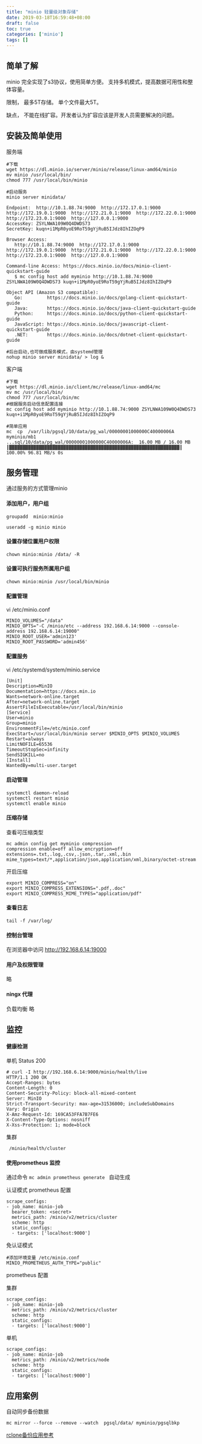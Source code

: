 ```yaml
---
title: "minio 轻量级对象存储"
date: 2019-03-18T16:59:48+08:00
draft: false
toc: true 
categories: ['minio']
tags: []
---
```


## 简单了解

minio 完全实现了s3协议，使用简单方便。 支持多机模式，提高数据可用性和整体容量。

限制， 最多5T存储。 单个文件最大5T。 

缺点， 不能在线扩容。开发者认为扩容应该是开发人员需要解决的问题。


## 安装及简单使用

服务端
```
#下载
wget https://dl.minio.io/server/minio/release/linux-amd64/minio
mv minio /usr/local/bin/
chmod 777 /usr/local/bin/minio 

#启动服务
minio server minidata/

Endpoint:  http://10.1.88.74:9000  http://172.17.0.1:9000  http://172.19.0.1:9000  http://172.21.0.1:9000  http://172.22.0.1:9000  http://172.23.0.1:9000  http://127.0.0.1:9000      
AccessKey: ZSYLNWA109W0Q4DWDS73 
SecretKey: kuqn+i1MpR0yoE9RoT59gYjRuB5IJdz8IhIZOqP9 

Browser Access:
   http://10.1.88.74:9000  http://172.17.0.1:9000  http://172.19.0.1:9000  http://172.21.0.1:9000  http://172.22.0.1:9000  http://172.23.0.1:9000  http://127.0.0.1:9000      

Command-line Access: https://docs.minio.io/docs/minio-client-quickstart-guide
   $ mc config host add myminio http://10.1.88.74:9000 ZSYLNWA109W0Q4DWDS73 kuqn+i1MpR0yoE9RoT59gYjRuB5IJdz8IhIZOqP9

Object API (Amazon S3 compatible):
   Go:         https://docs.minio.io/docs/golang-client-quickstart-guide
   Java:       https://docs.minio.io/docs/java-client-quickstart-guide
   Python:     https://docs.minio.io/docs/python-client-quickstart-guide
   JavaScript: https://docs.minio.io/docs/javascript-client-quickstart-guide
   .NET:       https://docs.minio.io/docs/dotnet-client-quickstart-guide

#后台启动,也可做成服务模式，由systemd管理
nohup minio server minidata/ > log &
```

客户端

```
#下载
wget https://dl.minio.io/client/mc/release/linux-amd64/mc
mv mc /usr/local/bin/
chmod 777 /usr/local/bin/mc 
#根据服务启动信息配置连接
mc config host add myminio http://10.1.88.74:9000 ZSYLNWA109W0Q4DWDS73 kuqn+i1MpR0yoE9RoT59gYjRuB5IJdz8IhIZOqP9

#简单应用
mc  cp  /var/lib/pgsql/10/data/pg_wal/00000001000000C40000006A myminio/mb1
...sql/10/data/pg_wal/00000001000000C40000006A:  16.00 MB / 16.00 MB ┃▓▓▓▓▓▓▓▓▓▓▓▓▓▓▓▓▓▓▓▓▓▓▓▓▓▓▓▓▓▓▓▓▓▓▓▓▓▓▓▓▓▓▓▓▓▓▓▓▓▓▓▓▓▓▓▓▓▓▓▓▓▓▓┃ 100.00% 96.81 MB/s 0s

```

## 服务管理

通过服务的方式管理minio

#### 添加用户，用户组
``` 
groupadd  minio:minio

useradd -g minio minio
```

#### 设置存储位置用户权限
```
chown minio:minio /data/ -R
```
#### 设置可执行服务所属用户组
```
chown minio:minio /usr/local/bin/minio
```
#### 配置管理
vi /etc/minio.conf 
```
MINIO_VOLUMES="/data"
MINIO_OPTS="-C /minio/etc --address 192.168.6.14:9000 --console-address 192.168.6.14:19000"
MINIO_ROOT_USER='admin123'
MINIO_ROOT_PASSWORD='admin456'
```

#### 配置服务
vi /etc/systemd/system/minio.service 
```
[Unit]
Description=MinIO
Documentation=https://docs.min.io
Wants=network-online.target
After=network-online.target
AssertFileIsExecutable=/usr/local/bin/minio 
[Service]
User=minio
Group=minio
EnvironmentFile=/etc/minio.conf
ExecStart=/usr/local/bin/minio server $MINIO_OPTS $MINIO_VOLUMES
Restart=always
LimitNOFILE=65536
TimeoutStopSec=infinity
SendSIGKILL=no
[Install]
WantedBy=multi-user.target
```

#### 启动管理
```
systemctl daemon-reload
systemctl restart minio
systemctl enable minio
```

#### 压缩存储

查看可压缩类型
```
mc admin config get myminio compression
compression enable=off allow_encryption=off extensions=.txt,.log,.csv,.json,.tar,.xml,.bin mime_types=text/*,application/json,application/xml,binary/octet-stream 
```

开启压缩
```
export MINIO_COMPRESS="on"
export MINIO_COMPRESS_EXTENSIONS=".pdf,.doc"
export MINIO_COMPRESS_MIME_TYPES="application/pdf"
```

#### 查看日志
```
tail -f /var/log/
```

#### 控制台管理

在浏览器中访问 http://192.168.6.14:19000

#### 用户及权限管理

略

#### ningx 代理

负载均衡 略

## 监控

#### 健康检测

单机 Status 200
```
# curl -I http://192.168.6.14:9000/minio/health/live
HTTP/1.1 200 OK
Accept-Ranges: bytes
Content-Length: 0
Content-Security-Policy: block-all-mixed-content
Server: MinIO
Strict-Transport-Security: max-age=31536000; includeSubDomains
Vary: Origin
X-Amz-Request-Id: 169CA53FFA7B7FE6
X-Content-Type-Options: nosniff
X-Xss-Protection: 1; mode=block
```

集群
```
 /minio/health/cluster
```

#### 使用prometheus 监控

通过命令 `mc admin prometheus generate ` 自动生成

认证模式 prometheus 配置
```
scrape_configs:
- job_name: minio-job
  bearer_token: <secret>
  metrics_path: /minio/v2/metrics/cluster
  scheme: http
  static_configs:
  - targets: ['localhost:9000']

```

免认证模式 
```
#添加环境变量 /etc/minio.conf
MINIO_PROMETHEUS_AUTH_TYPE="public"
```
prometheus 配置

集群
```
scrape_configs:
- job_name: minio-job
  metrics_path: /minio/v2/metrics/cluster
  scheme: http
  static_configs:
  - targets: ['localhost:9000']
```

单机
```
scrape_configs:
- job_name: minio-job
  metrics_path: /minio/v2/metrics/node
  scheme: http
  static_configs:
  - targets: ['localhost:9000']
``` 

## 应用案例

自动同步备份数据
```
mc mirror --force --remove --watch  pgsql/data/ myminio/pgsqlbkp
```

[rclone备份应用参考](../rclone/)





